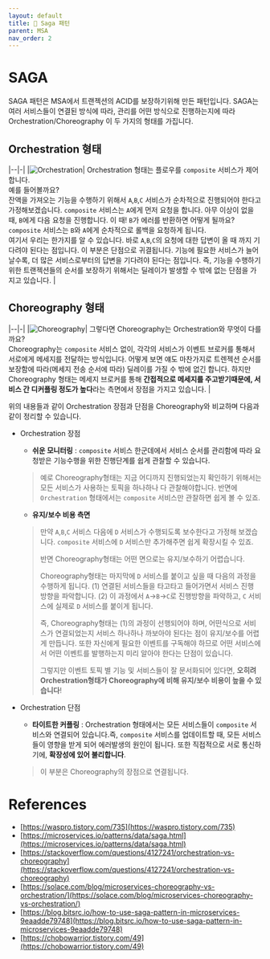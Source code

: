 ```yaml
---
layout: default
title: 📌 Saga 패턴
parent: MSA
nav_order: 2
---
```

# SAGA
SAGA 패턴은 MSA에서 트랜젝션의 ACID를 보장하기위해 만든 패턴입니다. SAGA는 여러 서비스들이 연결된 방식에 따라, 관리를 어떤 방식으로 진행하는지에 따라 Orchestration/Choreography 이 두 가지의 형태를 가집니다.

## Orchestration 형태

|--|-|
|![Orchestration](../../../assets/img/msa/orche.png)| Orchestration 형태는 플로우를 `composite` 서비스가 제어합니다. <br/> 예를 들어볼까요? <br/> 잔액을 가져오는 기능을 수행하기 위해서 `A`,`B`,`C` 서비스가 순차적으로 진행되어야 한다고 가정해보겠습니다. `composite` 서비스는 `A`에게 먼저 요청을 합니다. 아무 이상이 없을 때, `B`에게 다음 요청을 진행합니다. 이 때! `B`가 에러를 반환하면 어떻게 될까요? `composite` 서비스는 `B`와 `A`에게 순차적으로 롤백을 요청하게 됩니다. <br/> 여기서 우리는 한가지를 알 수 있습니다. 바로 `A`,`B`,`C`의 요청에 대한 답변이 올 때 까지 기다려야 된다는 점입니다. 이 부분은 단점으로 귀결됩니다. 기능에 필요한 서비스가 늘어날수록, 더 많은 서비스로부터의 답변을 기다려야 된다는 점입니다. 즉, 기능을 수행하기 위한 트랜젝션들의 순서를 보장하기 위해서는 딜레이가 발생할 수 밖에 없는 단점을 가지고 있습니다. |


## Choreography 형태

|--|-|
|![Choreography](../../../assets/img/msa/chor.png)| 그렇다면 Choreography는 Orchestration와 무엇이 다를까요?<br/> Choreography는 `composite` 서비스 없이, 각각의 서비스가 이벤트 브로커를 통해서 서로에게 메세지를 전달하는 방식입니다. 어떻게 보면 얘도 마찬가지로 트렌젝션 순서를 보장함에 따라(메세지 전송 순서에 따라) 딜레이를 가질 수 밖에 없긴 합니다. 하지만 Choreography 형태는 메세지 브로커를 통해 **간접적으로 메세지를 주고받기때문에, 서비스 간 디커플링 정도가 높다**라는 측면에서 장점을 가지고 있습니다. |

위의 내용들과 같이 Orchestration 장점과 단점을 Choreography와 비교하며 다음과 같이 정리할 수 있습니다.

* Orchestration 장점
  * **쉬운 모니터링** : `composite` 서비스 한군데에서 서비스 순서를 관리함에 따라 요청받은 기능수행을 위한 진행단계를 쉽게 관찰할 수 있습니다.
  > 예로 Choreography형태는 지금 어디까지 진행되었는지 확인하기 위해서는 모든 서비스가 사용하는 토픽을 하나하나 다 관찰해야합니다. 반면에 `Orchestration` 형태에서는 `composite` 서비스만 관찰하면 쉽게 볼 수 있죠.
  * **유지/보수 비용 측면**
  > 만약 `A`,`B`,`C` 서비스 다음에 `D` 서비스가 수행되도록 보수한다고 가정해 보겠습니다. `composite` 서비스에 `D` 서비스만 추가해주면 쉽게 확장시킬 수 있죠.
  >
  > 반면 Choreography형태는 어떤 면으로는 유지/보수하기 어렵습니다.
  >
  > Choreography형태는 마지막에 `D` 서비스를 붙이고 싶을 때 다음의 과정을 수행하게 됩니다. (1) 연결된 서비스들을 타고타고 들어가면서 서비스 진행 방향을 파악합니다. (2) 이 과정에서 `A`->`B`->`C`로 진행방향을 파악하고, `C` 서비스에 실제로 `D` 서비스를 붙이게 됩니다.
  >
  > 즉, Choreography형태는 (1)의 과정이 선행되어야 하며, 어떤식으로 서비스가 연결되었는지 서비스 하나하나 까보아야 된다는 점이 유지/보수를 어렵게 만듭니다. 또한 자신에게 필요한 이벤트를 구독해야 하므로 어떤 서비스에서 어떤 이벤트를 발행하는지 미리 알아야 한다는 단점이 있습니다.
  >
  > 그렇지만 이벤트 토픽 별 기능 및 서비스들이 잘 문서화되어 있다면, **오히려 Orchestration형태가 Choreography에 비해 유지/보수 비용이 높을 수 있습니다**!

* Orchestration 단점
  * **타이트한 커플링** : Orchestration 형태에서는 모든 서비스들이 `composite` 서비스와 연결되어 있습니다.즉, `composite` 서비스를 업데이트할 때, 모든 서비스들이 영향을 받게 되어 에러발생의 원인이 됩니다. 또한 직접적으로 서로 통신하기에, **확장성에 있어 불리합니다**. 
  > 이 부분은 Choreography의 장점으로 연결됩니다.
  



# References
* [https://waspro.tistory.com/735](https://waspro.tistory.com/735)
* [https://microservices.io/patterns/data/saga.html](https://microservices.io/patterns/data/saga.html)
* [https://stackoverflow.com/questions/4127241/orchestration-vs-choreography](https://stackoverflow.com/questions/4127241/orchestration-vs-choreography)
* [https://solace.com/blog/microservices-choreography-vs-orchestration/](https://solace.com/blog/microservices-choreography-vs-orchestration/)
* [https://blog.bitsrc.io/how-to-use-saga-pattern-in-microservices-9eaadde79748](https://blog.bitsrc.io/how-to-use-saga-pattern-in-microservices-9eaadde79748)
* [https://chobowarrior.tistory.com/49](https://chobowarrior.tistory.com/49)